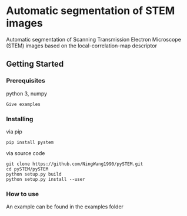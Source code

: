 # Automatic segmentation of STEM images

Automatic segmentation of Scanning Transmission Electron Microscope (STEM) images based on the local-correlation-map descriptor

## Getting Started

### Prerequisites
python 3, numpy

```
Give examples
```

### Installing
via pip
```
pip install pystem
```
via source code
```
git clone https://github.com/NingWang1990/pySTEM.git
cd pySTEM/pySTEM
python setup.py build
python setup.py install --user
```

### How to use
An example can be found in the examples folder 
